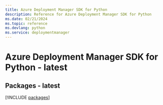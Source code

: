 ```yaml
---
title: Azure Deployment Manager SDK for Python
description: Reference for Azure Deployment Manager SDK for Python
ms.date: 02/21/2024
ms.topic: reference
ms.devlang: python
ms.service: deploymentmanager
---
```

# Azure Deployment Manager SDK for Python - latest
## Packages - latest
[!INCLUDE [packages](deployment-manager-index.md)]